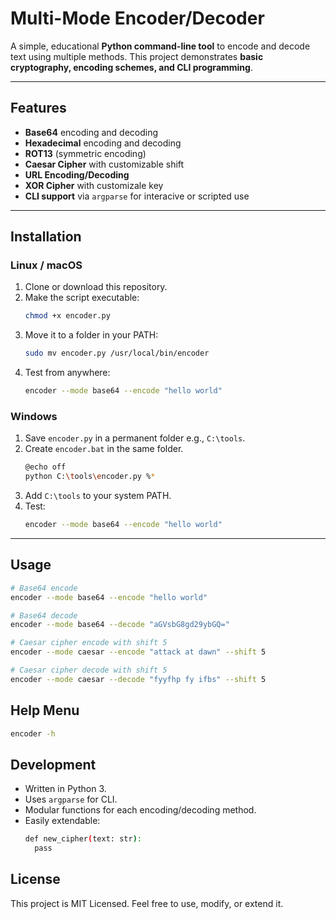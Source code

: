 # Multi-Mode Encoder/Decoder

A simple, educational **Python command-line tool** to encode and decode text using multiple methods. This project demonstrates **basic cryptography, encoding schemes, and CLI programming**.

---

## Features

- **Base64** encoding and decoding
- **Hexadecimal** encoding and decoding
- **ROT13** (symmetric encoding)
- **Caesar Cipher** with customizable shift
- **URL Encoding/Decoding**
- **XOR Cipher** with customizale key
- **CLI support** via `argparse` for interacive or scripted use

---

## Installation

### Linux / macOS

1. Clone or download this repository.
2. Make the script executable:
   ```bash
   chmod +x encoder.py
3. Move it to a folder in your PATH:
   ```bash
   sudo mv encoder.py /usr/local/bin/encoder
4. Test from anywhere:
   ```bash
   encoder --mode base64 --encode "hello world"

### Windows

1. Save `encoder.py` in a permanent folder e.g., `C:\tools`.
2. Create `encoder.bat` in the same folder.
   ```bash
   @echo off
   python C:\tools\encoder.py %*
3. Add `C:\tools` to your system PATH.
4. Test:
   ```bash
   encoder --mode base64 --encode "hello world"

---

## Usage

```bash
# Base64 encode
encoder --mode base64 --encode "hello world"

# Base64 decode
encoder --mode base64 --decode "aGVsbG8gd29ybGQ="

# Caesar cipher encode with shift 5
encoder --mode caesar --encode "attack at dawn" --shift 5

# Caesar cipher decode with shift 5
encoder --mode caesar --decode "fyyfhp fy ifbs" --shift 5
```

## Help Menu
```bash
encoder -h
```

## Development

- Written in Python 3.
- Uses `argparse` for CLI.
- Modular functions for each encoding/decoding method.
- Easily extendable:
  ```bash
  def new_cipher(text: str):
    pass

## License

This project is MIT Licensed. Feel free to use, modify, or extend it.
